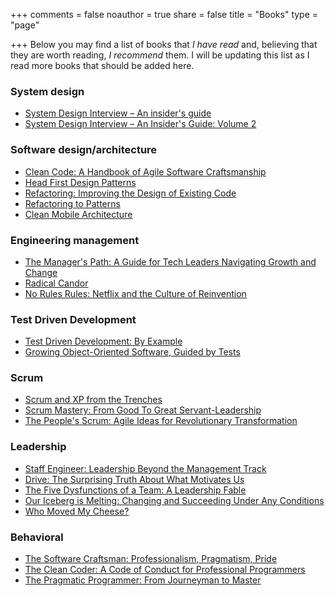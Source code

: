 +++
comments = false
noauthor = true
share = false
title = "Books"
type = "page"

+++
Below you may find a list of books that *I have read* and, believing that they are worth reading, *I recommend* them. I will be updating this list as I read more books that should be added here.


### System design

* [System Design Interview – An insider's guide](https://www.goodreads.com/book/show/54109255-system-design-interview-an-insider-s-guide)
* [System Design Interview – An Insider's Guide: Volume 2](https://www.goodreads.com/book/show/60631342-system-design-interview-an-insider-s-guide)

### Software design/architecture

* [Clean Code: A Handbook of Agile Software Craftsmanship](https://www.goodreads.com/book/show/3735293-clean-code)
* [Head First Design Patterns](https://www.goodreads.com/book/show/58128.Head_First_Design_Patterns)
* [Refactoring: Improving the Design of Existing Code](https://www.goodreads.com/book/show/44936.Refactoring)
* [Refactoring to Patterns](https://www.goodreads.com/book/show/85041.Refactoring_to_Patterns)
* [Clean Mobile Architecture](https://www.goodreads.com/book/show/60791878-clean-mobile-architecture)

### Engineering management

* [The Manager's Path: A Guide for Tech Leaders Navigating Growth and Change](https://www.goodreads.com/book/show/33369254-the-manager-s-path)
* [Radical Candor](https://www.goodreads.com/book/show/208904928-radical-candor)
* [No Rules Rules: Netflix and the Culture of Reinvention](https://www.goodreads.com/book/show/51718082-no-rules-rules)

### Test Driven Development

* [Test Driven Development: By Example](https://www.goodreads.com/book/show/387190.Test_Driven_Development)
* [Growing Object-Oriented Software, Guided by Tests](https://www.goodreads.com/book/show/4268826-growing-object-oriented-software-guided-by-tests)

### Scrum

* [Scrum and XP from the Trenches](https://www.goodreads.com/book/show/2455391.Scrum_and_XP_from_the_Trenches)
* [Scrum Mastery: From Good To Great Servant-Leadership](https://www.goodreads.com/book/show/18165261-scrum-mastery)
* [The People's Scrum: Agile Ideas for Revolutionary Transformation](https://www.goodreads.com/book/show/17984584-the-people-s-scrum)

### Leadership

* [Staff Engineer: Leadership Beyond the Management Track](https://www.goodreads.com/book/show/56481725-staff-engineer)
* [Drive: The Surprising Truth About What Motivates Us](https://www.goodreads.com/book/show/7141296-drive)
* [The Five Dysfunctions of a Team: A Leadership Fable](https://www.goodreads.com/book/show/21343.The_Five_Dysfunctions_of_a_Team)
* [Our Iceberg is Melting: Changing and Succeeding Under Any Conditions](https://www.goodreads.com/book/show/19093884-our-iceberg-is-melting)
* [Who Moved My Cheese?](https://www.goodreads.com/book/show/4894.Who_Moved_My_Cheese)

### Behavioral

* [The Software Craftsman: Professionalism, Pragmatism, Pride](https://www.goodreads.com/book/show/36045392-the-software-craftsman)
* [The Clean Coder: A Code of Conduct for Professional Programmers](https://www.goodreads.com/book/show/10284614-the-clean-coder)
* [The Pragmatic Programmer: From Journeyman to Master](https://www.goodreads.com/book/show/4099.The_Pragmatic_Programmer)
